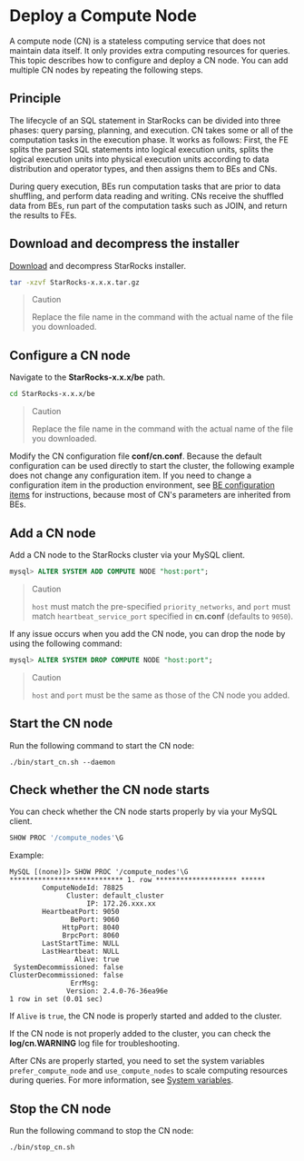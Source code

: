 # Deploy a Compute Node

A compute node (CN) is a stateless computing service that does not maintain data itself. It only provides extra computing resources for queries. This topic describes how to configure and deploy a CN node. You can add multiple CN nodes by repeating the following steps.

## Principle

The lifecycle of an SQL statement in StarRocks can be divided into three phases: query parsing, planning, and execution. CN takes some or all of the computation tasks in the execution phase. It works as follows: First, the FE splits the parsed SQL statements into logical execution units, splits the logical execution units into physical execution units according to data distribution and operator types, and then assigns them to BEs and CNs.

During query execution, BEs run computation tasks that are prior to data shuffling, and perform data reading and writing. CNs receive the shuffled data from BEs, run part of the computation tasks such as JOIN, and return the results to FEs.

## Download and decompress the installer

[Download](https://www.starrocks.io/download/community) and decompress StarRocks installer.

```bash
tar -xzvf StarRocks-x.x.x.tar.gz
```

> Caution
>
> Replace the file name in the command with the actual name of the file you downloaded.

## Configure a CN node

Navigate to the **StarRocks-x.x.x/be** path.

```bash
cd StarRocks-x.x.x/be
```

> Caution
>
> Replace the file name in the command with the actual name of the file you downloaded.

Modify the CN configuration file **conf/cn.conf**. Because the default configuration can be used directly to start the cluster, the following example does not change any configuration item. If you need to change a configuration item in the production environment, see [BE configuration items](../administration/Configuration.md#be-configuration-items) for instructions, because most of CN's parameters are inherited from BEs.

## Add a CN node

Add a CN node to the StarRocks cluster via your MySQL client.

```sql
mysql> ALTER SYSTEM ADD COMPUTE NODE "host:port";
```

> Caution
>
> `host` must match the pre-specified `priority_networks`, and `port` must match `heartbeat_service_port` specified in **cn.conf** (defaults to `9050`).

If any issue occurs when you add the CN node, you can drop the node by using the following command:

```sql
mysql> ALTER SYSTEM DROP COMPUTE NODE "host:port";
```

> Caution
>
> `host` and `port` must be the same as those of the CN node you added.

## Start the CN node

Run the following command to start the CN node:

```shell
./bin/start_cn.sh --daemon
```

## Check whether the CN node starts

You can check whether the CN node starts properly by via your MySQL client.

```sql
SHOW PROC '/compute_nodes'\G
```

Example:

```Plain Text
MySQL [(none)]> SHOW PROC '/compute_nodes'\G
**************************** 1. row ******************** ******
        ComputeNodeId: 78825
              Cluster: default_cluster
                   IP: 172.26.xxx.xx
        HeartbeatPort: 9050
               BePort: 9060
             HttpPort: 8040
             BrpcPort: 8060
        LastStartTime: NULL
        LastHeartbeat: NULL
                Alive: true
 SystemDecommissioned: false
ClusterDecommissioned: false
               ErrMsg:
              Version: 2.4.0-76-36ea96e
1 row in set (0.01 sec)
```

If `Alive` is `true`, the CN node is properly started and added to the cluster.

If the CN node is not properly added to the cluster, you can check the **log/cn.WARNING** log file for troubleshooting.

After CNs are properly started, you need to set the system variables `prefer_compute_node` and `use_compute_nodes` to scale computing resources during queries. For more information, see [System variables](../reference/System_variable.md).

## Stop the CN node

Run the following command to stop the CN node:

```bash
./bin/stop_cn.sh
```
